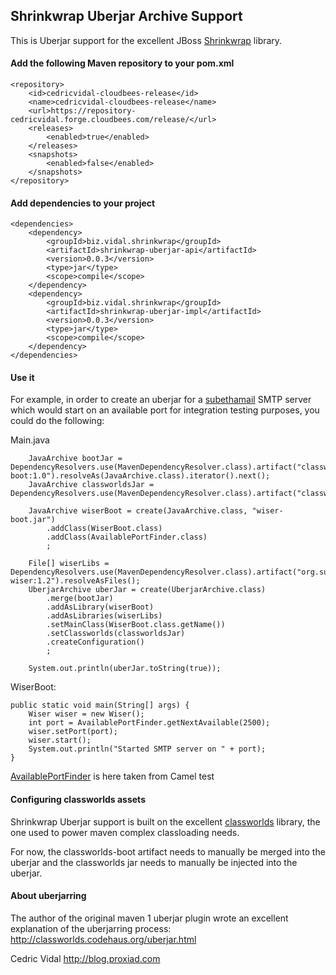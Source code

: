 Shrinkwrap Uberjar Archive Support
----------------------------------

This is Uberjar support for the excellent JBoss [Shrinkwrap](http://www.jboss.org/shrinkwrap/) library.

#### Add the following Maven repository to your pom.xml

	<repository>
		<id>cedricvidal-cloudbees-release</id>
		<name>cedricvidal-cloudbees-release</name>
		<url>https://repository-cedricvidal.forge.cloudbees.com/release/</url>
		<releases>
			<enabled>true</enabled>
		</releases>
		<snapshots>
			<enabled>false</enabled>
		</snapshots>
	</repository>

#### Add dependencies to your project

	<dependencies>
		<dependency>
			<groupId>biz.vidal.shrinkwrap</groupId>
			<artifactId>shrinkwrap-uberjar-api</artifactId>
			<version>0.0.3</version>
			<type>jar</type>
			<scope>compile</scope>
		</dependency>
		<dependency>
			<groupId>biz.vidal.shrinkwrap</groupId>
			<artifactId>shrinkwrap-uberjar-impl</artifactId>
			<version>0.0.3</version>
			<type>jar</type>
			<scope>compile</scope>
		</dependency>
	</dependencies>

#### Use it

For example, in order to create an uberjar for a [subethamail](http://code.google.com/p/subethasmtp/) SMTP server which would start on an available port for integration testing purposes, you could do the following:

Main.java

		JavaArchive bootJar = DependencyResolvers.use(MavenDependencyResolver.class).artifact("classworlds:classworlds-boot:1.0").resolveAs(JavaArchive.class).iterator().next();
		JavaArchive classworldsJar = DependencyResolvers.use(MavenDependencyResolver.class).artifact("classworlds:classworlds:1.1").resolveAs(JavaArchive.class).iterator().next();

		JavaArchive wiserBoot = create(JavaArchive.class, "wiser-boot.jar")
			.addClass(WiserBoot.class)
			.addClass(AvailablePortFinder.class)
			;

		File[] wiserLibs = DependencyResolvers.use(MavenDependencyResolver.class).artifact("org.subethamail:subethasmtp-wiser:1.2").resolveAsFiles();
		UberjarArchive uberJar = create(UberjarArchive.class)
			.merge(bootJar)
			.addAsLibrary(wiserBoot)
			.addAsLibraries(wiserLibs)
			.setMainClass(WiserBoot.class.getName())
			.setClassworlds(classworldsJar)
			.createConfiguration()
			;

		System.out.println(uberJar.toString(true));

WiserBoot:

	public static void main(String[] args) {
		Wiser wiser = new Wiser();
		int port = AvailablePortFinder.getNextAvailable(2500);
		wiser.setPort(port);
		wiser.start();
		System.out.println("Started SMTP server on " + port);
	}

[AvailablePortFinder](http://grepcode.com/file/repo1.maven.org/maven2/org.apache.camel/camel-test/2.9.1/org/apache/camel/test/AvailablePortFinder.java) is here taken from Camel test

#### Configuring classworlds assets

Shrinkwrap Uberjar support is built on the excellent [classworlds](http://classworlds.codehaus.org/) library, the one used to power maven complex classloading needs.

For now, the classworlds-boot artifact needs to manually be merged into the uberjar and the classworlds jar needs to manually be injected into the uberjar.

#### About uberjarring

The author of the original maven 1 uberjar plugin wrote an excellent explanation of the uberjarring process:
http://classworlds.codehaus.org/uberjar.html

Cedric Vidal
http://blog.proxiad.com
